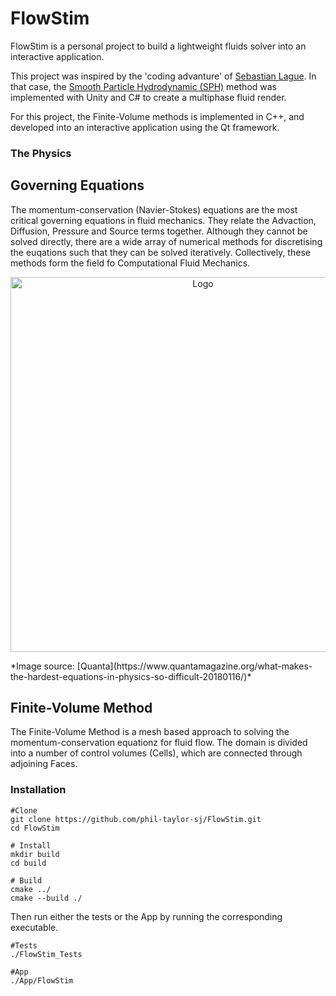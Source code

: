 # FlowStim

FlowStim is a personal project to build a lightweight fluids solver into an interactive application.

This project was inspired by the 'coding advanture' of [Sebastian Lague](https://www.youtube.com/watch?v=rSKMYc1CQHE). In that case, the [Smooth Particle Hydrodynamic (SPH)](https://en.wikipedia.org/wiki/Smoothed-particle_hydrodynamics) method was implemented with Unity and C# to create a multiphase fluid render.

For this project, the Finite-Volume methods is implemented in C++, and developed into an interactive application using the Qt framework.

### The Physics

## Governing Equations

The momentum-conservation (Navier-Stokes) equations are the most critical governing equations in fluid mechanics. They relate the Advaction, Diffusion, Pressure and Source terms together. Although they cannot be solved directly, there are a wide array of numerical methods for discretising the euqations such that they can be solved iteratively. Collectively, these methods form the field fo Computational Fluid Mechanics. 

<p align="center">
	<img src="https://www.quantamagazine.org/wp-content/uploads/2018/01/Navier-StokesEquation_560.jpg" alt="Logo" width="600"/>
</p>
*Image source: [Quanta](https://www.quantamagazine.org/what-makes-the-hardest-equations-in-physics-so-difficult-20180116/)*

## Finite-Volume Method


The Finite-Volume Method is a mesh based approach to solving the momentum-conservation equationz for fluid flow. The domain is divided into a number of control volumes (Cells), which are connected through adjoining Faces.


### Installation

```
#Clone
git clone https://github.com/phil-taylor-sj/FlowStim.git
cd FlowStim

# Install
mkdir build
cd build

# Build
cmake ../
cmake --build ./
```

Then run either the tests or the App by running the corresponding executable.
```
#Tests
./FlowStim_Tests

#App
./App/FlowStim
```
